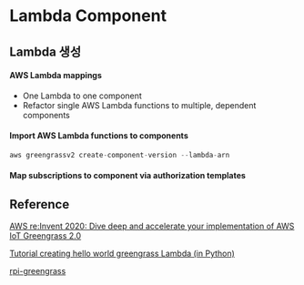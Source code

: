 # Lambda Component

## Lambda 생성 

#### AWS Lambda mappings

- One Lambda to one component
- Refactor single AWS Lambda functions to multiple, dependent components

#### Import AWS Lambda functions to components

```c
aws greengrassv2 create-component-version --lambda-arn 
```

#### Map subscriptions to component via authorization templates


## Reference


[AWS re:Invent 2020: Dive deep and accelerate your implementation of AWS IoT Greengrass 2.0](https://www.youtube.com/watch?v=t2x49uZuTwE)

[Tutorial creating hello world greengrass Lambda (in Python)](https://www.youtube.com/watch?v=jvQsygmzov0)

[rpi-greengrass](https://github.com/miman/rpi-greengrass/blob/master/hello-world/README.md)
